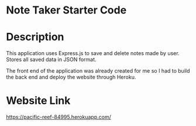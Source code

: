 # Note Taker Starter Code

# Description

This application uses Express.js to save and delete notes made by user.
Stores all saved data in JSON format.

The front end of the application was already created for me so I had to build the back end and deploy the website through Heroku.

# Website Link

https://pacific-reef-84995.herokuapp.com/


